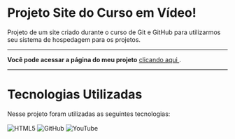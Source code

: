 # Projeto Site do Curso em Vídeo!

Projeto de um site criado durante o curso de Git e GitHub para utilizarmos seu sistema de hospedagem para os projetos.

---

__Você pode acessar a página do meu projeto__ 
<a href="https://georgeenriquebravo.github.io/projeto-site-cursoemvideo/" target="_blank">
    clicando aqui
</a>
.

---

# Tecnologias Utilizadas
Nesse projeto foram utilizadas as seguintes tecnologias:
<div style="display: inline_block">
    <img align="center" alt="HTML5" src="https://img.shields.io/badge/HTML5-E34F26?style=for-the-badge&logo=html5&logoColor=white"/>
    <img align="center" alt="GitHub" src="https://img.shields.io/badge/GitHub-100000?style=for-the-badge&logo=github&logoColor=white"/>
    <img align="center" alt="YouTube" src="https://img.shields.io/badge/YouTube-FF0000?style=for-the-badge&logo=youtube&logoColor=white"/>
</div>
